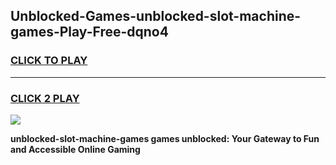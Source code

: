 
## Unblocked-Games-unblocked-slot-machine-games-Play-Free-dqno4
<h3>
<a href="https://premium76.site?title=unblocked-slot-machine-games&ref=10A">CLICK TO PLAY</a></h3>
<hr>

<h3>
<a href="https://premium76.site?title=unblocked-slot-machine-games&ref=10A">CLICK 2 PLAY</a>
  
</h3>

<a href="https://premium76.site?title=unblocked-slot-machine-games&ref=10A"><img src="https://clearcache.store/games.png"></a>


**unblocked-slot-machine-games games unblocked: Your Gateway to Fun and Accessible Online Gaming**
